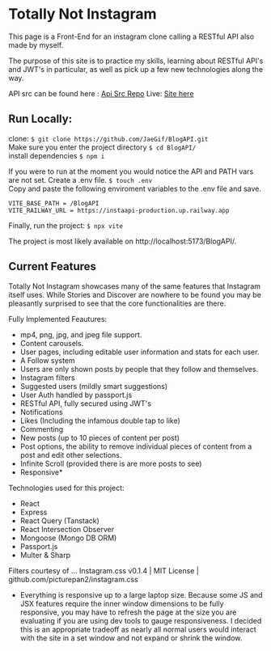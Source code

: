 # Totally Not Instagram

This page is a Front-End for an instagram clone calling a RESTful API also made by myself.

The purpose of this site is to practice my skills, learning about RESTful API's and JWT's in particular, as well as pick up a few new technologies along the way.

API src can be found here : [Api Src Repo](https://github.com/JaeGif/RESTful_API)
Live: [Site here](https://jaegif.github.io/BlogAPI/)

## Run Locally:
clone: `$ git clone https://github.com/JaeGif/BlogAPI.git`\
Make sure you enter the project directory `$ cd BlogAPI/`\
install dependencies `$ npm i`

If you were to run at the moment you would notice the API and PATH vars are not set. Create a .env file. `$ touch .env`\
Copy and paste the following enviroment variables to the .env file and save.
```
VITE_BASE_PATH = /BlogAPI
VITE_RAILWAY_URL = https://instaapi-production.up.railway.app
```
Finally, run the project: `$ npx vite`

The project is most likely available on http://localhost:5173/BlogAPI/.

## Current Features

Totally Not Instagram showcases many of the same features that Instagram itself uses. While Stories and Discover are nowhere to be found you may be pleasantly surprised to see that the core functionalities are there.

Fully Implemented Feautures:

- mp4, png, jpg, and jpeg file support.
- Content carousels.
- User pages, including editable user information and stats for each user.
- A Follow system
- Users are only shown posts by people that they follow and themselves.
- Instagram filters
- Suggested users (mildly smart suggestions)
- User Auth handled by passport.js
- RESTful API, fully secured using JWT's
- Notifications
- Likes (Including the infamous double tap to like)
- Commenting
- New posts (up to 10 pieces of content per post)
- Post options, the ability to remove individual pieces of content from a post and edit other selections.
- Infinite Scroll (provided there is are more posts to see)
- Responsive\*

Technologies used for this project:

- React
- Express
- React Query (Tanstack)
- React Intersection Observer
- Mongoose (Mongo DB ORM)
- Passport.js
- Multer & Sharp

Filters courtesy of ...
Instagram.css v0.1.4 | MIT License | github.com/picturepan2/instagram.css

- Everything is responsive up to a large laptop size. Because some JS and JSX features require the inner window dimensions to be fully responsive, you may have to refresh the page at the size you are evaluating if you are using dev tools to gauge responsiveness. I decided this is an appropriate tradeoff as nearly all normal users would interact with the site in a set window and not expand or shrink the window.
